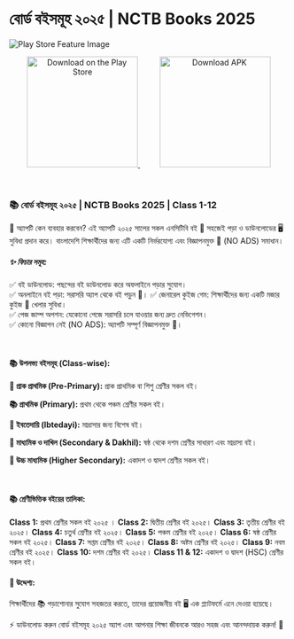 # বোর্ড বইসমূহ ২০২৫ | NCTB Books 2025

![Play Store Feature Image](https://play-lh.googleusercontent.com/t_r7QedJyXEkuRTkDZywiR4ioJQwnxTbOiiovSfYstciPGSH_snbFqeloevlvzh6p6c=w832-h470-rw)

<p align="center">
  <a href="https://play.google.com/store/apps/details?id=com.joytech.boardbooks.nctb">
    <img src="https://texttofloss.com/wp-content/uploads/2021/01/Google-Play-Store-Button.png" alt="Download on the Play Store" width="200"/>
  </a>
  &nbsp;&nbsp;&nbsp;&nbsp;&nbsp;&nbsp;&nbsp;&nbsp;
  <a href="https://raw.githubusercontent.com/devsakil/nctb_books_2025/download-page/nctb-books-2025.apk">
    <img src="https://static.vecteezy.com/system/resources/previews/028/549/489/non_2x/green-download-button-free-png.png" alt="Download APK" width="200"/>
  </a>
</p>

<br>

### 📚 বোর্ড বইসমূহ ২০২৫ | NCTB Books 2025 | Class 1-12

🌟 অ্যাপটি কেন ব্যবহার করবেন?
এই অ্যাপটি ২০২৫ সালের সকল এনসিটিবি বই 📖 সহজেই পড়া ও ডাউনলোডের 🖥️ সুবিধা প্রদান করে। বাংলাদেশি শিক্ষার্থীদের জন্য এটি একটি নির্ভরযোগ্য এবং বিজ্ঞাপনমুক্ত 🚫 (NO ADS) সমাধান।
<br>

##### ✨ ফিচার সমূহ:

✅ বই ডাউনলোড: পছন্দের বই ডাউনলোড করে অফলাইনে পড়ার সুযোগ।  
✅ অনলাইনে বই পড়া: সরাসরি অ্যাপ থেকে বই পড়ুন 📖।
✅ জেনারেল কুইজ গেম: শিক্ষার্থীদের জন্য একটি মজার কুইজ 🧩 খেলার সুবিধা।  
✅ পেজ জাম্প অপশন: যেকোনো পেজে সরাসরি চলে যাওয়ার জন্য দ্রুত নেভিগেশন।  
✅ কোনো বিজ্ঞাপন নেই (NO ADS): অ্যাপটি সম্পূর্ণ বিজ্ঞাপনমুক্ত 🚫।

<br/>

#### 📚 উপলভ্য বইসমূহ (Class-wise):

<b>📝 প্রাক প্রাথমিক (Pre-Primary):</b> প্রাক প্রাথমিক বা শিশু শ্রেণীর সকল বই।

<b>📚 প্রাথমিক (Primary):</b> প্রথম থেকে পঞ্চম শ্রেণীর সকল বই।

<b>📘 ইবতেদায়ি (Ibtedayi):</b> মাদ্রাসার জন্য বিশেষ বই।

<b>📙 মাধ্যমিক ও দাখিল (Secondary & Dakhil):</b> ষষ্ঠ থেকে দশম শ্রেণীর সাধারণ এবং মাদ্রাসা বই।

<b>📗 উচ্চ মাধ্যমিক (Higher Secondary):</b> একাদশ ও দ্বাদশ শ্রেণীর সকল বই।

<br>

#### 📚 শ্রেণীভিত্তিক বইয়ের তালিকা:

<b>Class 1:</b> প্রথম শ্রেণীর সকল বই ২০২৫ ।
<b>Class 2:</b> দ্বিতীয় শ্রেণীর বই ২০২৫।
<b>Class 3:</b> তৃতীয় শ্রেণীর বই ২০২৫।
<b>Class 4:</b> চতুর্থ শ্রেণীর বই ২০২৫।
<b>Class 5:</b> পঞ্চম শ্রেণীর বই ২০২৫।
<b>Class 6:</b> ষষ্ঠ শ্রেণীর সকল বই ২০২৫।
<b>Class 7:</b> সপ্তম শ্রেণীর বই ২০২৫।
<b>Class 8:</b> অষ্টম শ্রেণীর বই ২০২৫।
<b>Class 9:</b> নবম শ্রেণীর বই ২০২৫।
<b>Class 10:</b> দশম শ্রেণীর বই ২০২৫।
<b>Class 11 & 12:</b> একাদশ ও দ্বাদশ (HSC) শ্রেণীর সকল বই।
<br>

#### 🎯 উদ্দেশ্য:

শিক্ষার্থীদের 📚 পড়াশোনার সুযোগ সহজতর করতে, তাদের প্রয়োজনীয় বই 🖥️ এক প্ল্যাটফর্মে এনে দেওয়া হয়েছে।

⚡ ডাউনলোড করুন বোর্ড বইসমূহ ২০২৫ অ্যাপ এবং আপনার শিক্ষা জীবনকে আরও সহজ এবং আনন্দদায়ক করুন! 🚀
